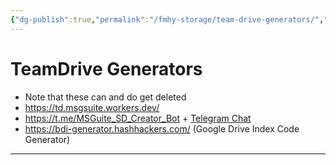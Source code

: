 ```yaml
---
{"dg-publish":true,"permalink":"/fmhy-storage/team-drive-generators/","dgShowBacklinks":true,"dgShowLocalGraph":true}
---
```


# TeamDrive Generators

* Note that these can and do get deleted
* <https://td.msgsuite.workers.dev/>
* <https://t.me/MSGuite_SD_Creator_Bot> + [Telegram Chat](https://t.me/msgsuitechat)
* <https://bdi-generator.hashhackers.com/> (Google Drive Index Code Generator)

***